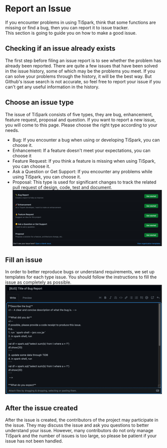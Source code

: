 # Report an Issue
If you encounter problems in using TiSpark, think that some functions are missing or find a bug, then you can report it to issue tracker.  
This section is going to guide you on how to make a good issue.

## Checking if an issue already exists
The first step before filing an issue report is to see whether the problem has already been reported.
There are quite a few issues that have been solved in the issue history, some of which may be the problems you meet.
If you can solve your problems through the history, it will be the best way. 
But Github's issue search is not accurate, so feel free to report your issue if you can't get any useful information in the history.

## Choose an issue type
The issue of TiSpark consists of five types, they are bug, enhancement, feature request, proposal and question.
If you want to report a new issue, you will come to this page. Please choose the right type according to your needs.
- Bug: If you encounter a bug when using or developing TiSpark, you can choose it.
- Enhancement: If a feature doesn't meet your expectations, you can choose it
- Feature Request: If you think a feature is missing when using TiSpark, you can choose it.
- Ask a Question or Get Support: If you encounter any problems while using TiSpark, you can choose it.
- Proposal: This type is used for significant changes to track the related pull request of design, code, test and document.
![issue choose](pics/issue_choose.png)

## Fill an issue
In order to better reproduce bugs or understand requirements, we set up templates for each type issue. 
You should follow the instructions to fill the issue as completely as possible.
![issue template](pics/issue_template.png)

## After the issue created
After the issue is created, the contributors of the project may participate in the issue.
They may discuss the issue and ask you questions to better understand your issue.
However, many contributors do not only manage TiSpark and the number of issues is too large, 
so please be patient if your issue has not been handled.